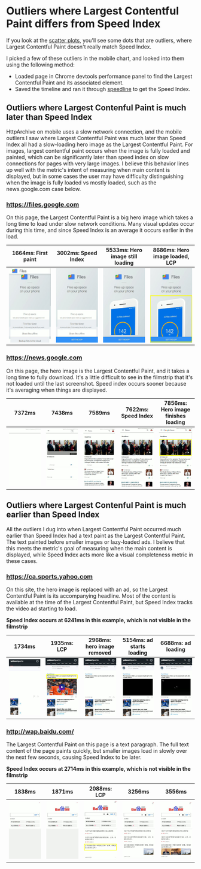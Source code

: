 # Outliers where Largest Contentful Paint differs from Speed Index

If you look at the [scatter plots](https://datastudio.google.com/c/u/0/reporting/1sCHMXg3hgza3vqNVhDFAftYRgI94s2da/page/QDj4),
you'll see some dots that are outliers, where Largest Contentful Paint doesn't really match Speed Index.

I picked a few of these outliers in the mobile chart, and looked into them using the following method:
* Loaded page in Chrome devtools performance panel to find the Largest Contentful Paint and its associated element.
* Saved the timeline and ran it through [speedline](https://github.com/paulirish/speedline) to get the Speed Index.

## Outliers where Largest Contenful Paint is much later than Speed Index

HttpArchive on mobile uses a slow network connection, and the mobile outliers I saw where Largest Contentful Paint
was much later than Speed Index all had a slow-loading hero image as the Largest Contentful Paint. For images, largest
contentful paint occurs when the image is fully loaded and painted, which can be significantly later than speed
index on slow connections for pages with very large images. I believe this behavior lines up well with the metric's intent of
measuring when main content is displayed, but in some cases the user may have difficulty distinguishing when the image
is fully loaded vs mostly loaded, such as the news.google.com case below.

### https://files.google.com

On this page, the Largest Contentful Paint is a big hero image which takes a long time to load under slow network conditions.
Many visual updates occur during this time, and since Speed Index is an average it occurs earlier in the load.

1664ms: First paint | 3002ms: Speed Index | 5533ms: Hero image still loading | 8686ms: Hero image loaded, LCP
------------------- | ------------------- | -------------------------------- | ------------------------------
![](googlefiles/1664.png) | ![](googlefiles/3002.png) | ![](googlefiles/5533.png) | ![](googlefiles/8686.png)

### https://news.google.com

On this page, the hero image is the Largest Contentful Paint, and it takes a long time to fully download.
It's a little difficult to see in the filmstrip that it's not loaded until the last screenshot.
Speed index occurs sooner because it's averaging when things are displayed.

7372ms | 7438ms | 7589ms | 7622ms: Speed Index | 7856ms: Hero image finishes loading
------ | ------ | ------ | ------------------- | -----------------------------------
![](googlenews/7372.png) | ![](googlenews/7438.png) | ![](googlenews/7589.png) | ![](googlenews/7622.png) | ![](googlenews/7856.png)


## Outliers where Largest Contenful Paint is much earlier than Speed Index

All the outliers I dug into when Largest Contentful Paint occurred much earlier than Speed Index had a text paint
as the Largest Contentful Paint. The text painted before smaller images or lazy-loaded ads. I believe that this
meets the metric's goal of measuring when the main content is displayed, while Speed Index acts more like a
visual completeness metric in these cases.

### https://ca.sports.yahoo.com

On this site, the hero image is replaced with an ad, so the Largest Contentful Paint is its accompanying headline.
Most of the content is available at the time of the Largest Contentful Paint, but Speed Index tracks the video ad
starting to load.

**Speed Index occurs at 6241ms in this example, which is not visible in the filmstrip**

1734ms | 1935ms: LCP | 2968ms: hero image removed | 5154ms: ad starts loading | 6688ms: ad loading
------ | ----------- | -------------------------- | ------------------------- | ------------------
![](yahoosports/1734.png) | ![](yahoosports/1935.png) | ![](yahoosports/2968.png) | ![](yahoosports/5154.png) | ![](yahoosports/6688.png)

### http://wap.baidu.com/

The Largest Contentful Paint on this page is a text paragraph. The full text content of the page paints quickly, but
smaller images load in slowly over the next few seconds, causing Speed Index to be later.

**Speed Index occurs at 2714ms in this example, which is not visible in the filmstrip**

1838ms | 1871ms | 2088ms: LCP | 3256ms | 3556ms
------ | ------ | ----------- | ------ | ------
![](baiduwap/1838.png) | ![](baiduwap/1871.png) | ![](baiduwap/2088.png) | ![](baiduwap/3256.png) | ![](baiduwap/3556.png)
